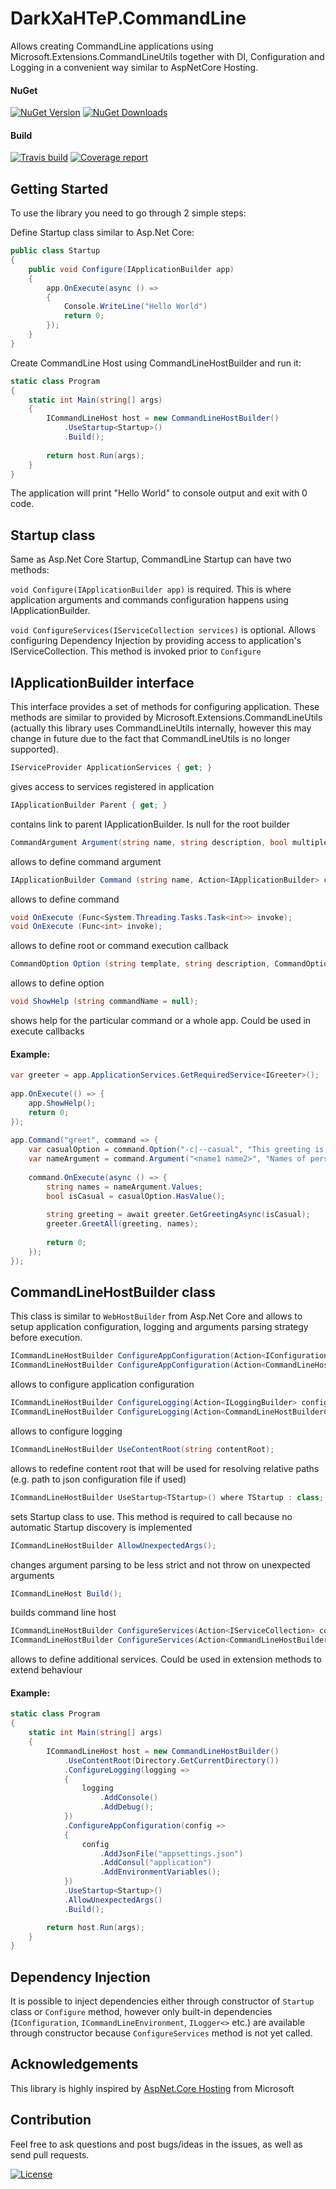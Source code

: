 # DarkXaHTeP.CommandLine

Allows creating CommandLine applications using Microsoft.Extensions.CommandLineUtils together with DI, Configuration and Logging in a convenient way similar to AspNetCore Hosting.

#### NuGet

[![NuGet Version](https://img.shields.io/nuget/v/DarkXaHTeP.CommandLine.svg)](https://www.nuget.org/packages/DarkXaHTeP.CommandLine/)
[![NuGet Downloads](https://img.shields.io/nuget/dt/DarkXaHTeP.CommandLine.svg)](https://www.nuget.org/packages/DarkXaHTeP.CommandLine/)

#### Build

[![Travis build](https://img.shields.io/travis/DarkXaHTeP/DarkXaHTeP.CommandLine/master.svg)](https://travis-ci.org/DarkXaHTeP/DarkXaHTeP.CommandLine)
[![Coverage report](https://img.shields.io/coveralls/github/DarkXaHTeP/DarkXaHTeP.CommandLine.svg)](https://coveralls.io/github/DarkXaHTeP/DarkXaHTeP.CommandLine)

## Getting Started

To use the library you need to go through 2 simple steps:

Define Startup class similar to Asp.Net Core:

```c#
public class Startup
{   
    public void Configure(IApplicationBuilder app)
    {
        app.OnExecute(async () =>
        {
            Console.WriteLine("Hello World")
            return 0;
        });
    }
}
```

Create CommandLine Host using CommandLineHostBuilder and run it:

```c#
static class Program
{
    static int Main(string[] args)
    {
        ICommandLineHost host = new CommandLineHostBuilder()
            .UseStartup<Startup>()
            .Build();
            
        return host.Run(args);
    }
}
```

The application will print "Hello World" to console output and exit with 0 code.

## Startup class

Same as Asp.Net Core Startup, CommandLine Startup can have two methods:

`void Configure(IApplicationBuilder app)` is required. This is where application
arguments and commands configuration happens using IApplicationBuilder.

`void ConfigureServices(IServiceCollection services)` is optional. Allows configuring Dependency Injection
by providing access to application's IServiceCollection. This method is invoked prior to `Configure`

## IApplicationBuilder interface

This interface provides a set of methods for configuring application. These methods are similar to provided by
Microsoft.Extensions.CommandLineUtils (actually this library uses CommandLineUtils internally,
however this may change in future due to the fact that CommandLineUtils is no longer supported).

```c#
IServiceProvider ApplicationServices { get; }
```
gives access to services registered in application

```c#
IApplicationBuilder Parent { get; }
```
contains link to parent IApplicationBuilder. Is null for the root builder

```c#
CommandArgument Argument(string name, string description, bool multipleValues = false);
```
allows to define command argument

```c#
IApplicationBuilder Command (string name, Action<IApplicationBuilder> configure, bool throwOnUnexpectedArg = true);
```
allows to define command

```c#
void OnExecute (Func<System.Threading.Tasks.Task<int>> invoke);
void OnExecute (Func<int> invoke);
```
allows to define root or command execution callback

```c#
CommandOption Option (string template, string description, CommandOptionType optionType);
```
allows to define option

```c#
void ShowHelp (string commandName = null);
```
shows help for the particular command or a whole app. Could be used in execute callbacks

#### Example:
```c#
var greeter = app.ApplicationServices.GetRequiredService<IGreeter>();
 
app.OnExecute(() => {
    app.ShowHelp();
    return 0;
});
 
app.Command("greet", command => {
    var casualOption = command.Option("-c|--casual", "This greeting is informal/casual", CommandOptionType.NoValue);
    var nameArgument = command.Argument("<name1 name2>", "Names of persons to greet separated with space", true);
    
    command.OnExecute(async () => {
        string names = nameArgument.Values;
        bool isCasual = casualOption.HasValue();
        
        string greeting = await greeter.GetGreetingAsync(isCasual);
        greeter.GreetAll(greeting, names);
        
        return 0;
    });
});
```

## CommandLineHostBuilder class

This class is similar to `WebHostBuilder` from Asp.Net Core and allows to setup application configuration,
logging and arguments parsing strategy before execution.

```c#
ICommandLineHostBuilder ConfigureAppConfiguration(Action<IConfigurationBuilder> configureDelegate);
ICommandLineHostBuilder ConfigureAppConfiguration(Action<CommandLineHostBuilderContext, IConfigurationBuilder> configureDelegate);
```
allows to configure application configuration

```c#
ICommandLineHostBuilder ConfigureLogging(Action<ILoggingBuilder> configureLogging);
ICommandLineHostBuilder ConfigureLogging(Action<CommandLineHostBuilderContext, ILoggingBuilder> configureLogging);
```
allows to configure logging

```c#
ICommandLineHostBuilder UseContentRoot(string contentRoot);
```
allows to redefine content root that will be used for resolving relative paths (e.g. path to json configuration file if used)

```c#
ICommandLineHostBuilder UseStartup<TStartup>() where TStartup : class;
```
sets Startup class to use. This method is required to call because no automatic Startup discovery is implemented

```c#
ICommandLineHostBuilder AllowUnexpectedArgs();
```
changes argument parsing to be less strict and not throw on unexpected arguments

```c#
ICommandLineHost Build();
```
builds command line host

```c#
ICommandLineHostBuilder ConfigureServices(Action<IServiceCollection> configureServices);
ICommandLineHostBuilder ConfigureServices(Action<CommandLineHostBuilderContext, IServiceCollection> configureServices);
```
allows to define additional services. Could be used in extension methods to extend behaviour

#### Example:
```c#
static class Program
{
    static int Main(string[] args)
    {
        ICommandLineHost host = new CommandLineHostBuilder()
            .UseContentRoot(Directory.GetCurrentDirectory())
            .ConfigureLogging(logging =>
            {
                logging
                    .AddConsole()
                    .AddDebug();
            })
            .ConfigureAppConfiguration(config =>
            {
                config
                    .AddJsonFile("appsettings.json")
                    .AddConsul("application")
                    .AddEnvironmentVariables();
            })
            .UseStartup<Startup>()
            .AllowUnexpectedArgs()
            .Build();

        return host.Run(args);
    }
}
```

## Dependency Injection

It is possible to inject dependencies either through constructor of `Startup` class or `Configure` method,
however only built-in dependencies (`IConfiguration`, `ICommandLineEnvironment`, `ILogger<>` etc.) are available through constructor
because `ConfigureServices` method is not yet called.


## Acknowledgements

This library is highly inspired by [AspNet.Core Hosting](https://github.com/aspnet/Hosting/tree/rel/2.0.0) from Microsoft

## Contribution

Feel free to ask questions and post bugs/ideas in the issues, as well as send pull requests.

[![License](https://img.shields.io/github/license/darkxahtep/DarkXaHTeP.CommandLine.svg)](https://github.com/DarkXaHTeP/DarkXaHTeP.CommandLine/blob/master/LICENSE)